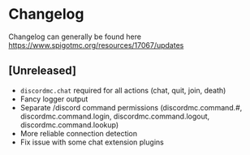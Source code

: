 # Changelog
Changelog can generally be found here https://www.spigotmc.org/resources/17067/updates

## [Unreleased]
- `discordmc.chat` required for all actions (chat, quit, join, death)
- Fancy logger output
- Separate /discord command permissions (discordmc.command.#, discordmc.command.login, discordmc.command.logout, discordmc.command.lookup)
- More reliable connection detection
- Fix issue with some chat extension plugins